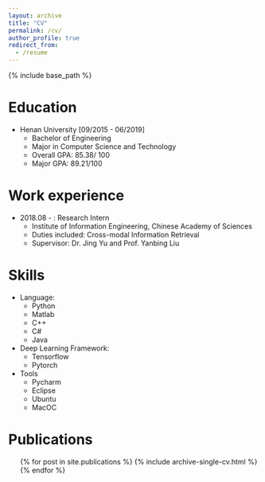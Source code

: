 ```yaml
---
layout: archive
title: "CV"
permalink: /cv/
author_profile: true
redirect_from:
  - /resume
---
```


{% include base_path %}

Education
======
* Henan University [09/2015 - 06/2019]
  * Bachelor of Engineering
  * Major in Computer Science and Technology
  * Overall GPA: 85.38/ 100
  * Major GPA: 89.21/100

Work experience
======
* 2018.08 - : Research Intern
  * Institute of Information Engineering, Chinese Academy of Sciences 
  * Duties included: Cross-modal Information Retrieval
  * Supervisor: Dr. Jing Yu and Prof. Yanbing Liu
  
Skills
======
* Language: 
  * Python 
  * Matlab  
  * C++  
  * C# 
  * Java
* Deep Learning Framework: 
  * Tensorflow
  * Pytorch
* Tools
  * Pycharm
  * Eclipse
  * Ubuntu
  * MacOC

Publications
======
  <ul>{% for post in site.publications %}
    {% include archive-single-cv.html %}
  {% endfor %}</ul>
  
